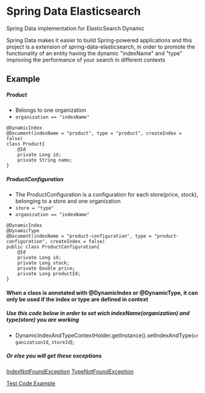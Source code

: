 Spring Data Elasticsearch
=========================

Spring Data implementation for ElasticSearch Dynamic

Spring Data makes it easier to build Spring-powered applications and this project is a extension of spring-data-elasticsearch, in order to promote the functionality of an entity having the dynamic "indexName" and "type" improving the performance of your search in different contexts

Example
-----------

##### Product
- Belongs to one organization
- ``organization == "indexName"``
```
@DynamicIndex
@Document(indexName = "product", type = "product", createIndex = false)
class Product{
    @Id
    private Long id;
    private String name;
}
```
##### ProductConfiguration
- The ProductConfiguration is a configuration for each store(price, stock), belonging to a store and one organization
-    ``store = "type" ``
-    ``organization == "indexName"``
```
@DynamicIndex
@DynamicType
@Document(indexName = "product-configuration", type = "product-configuration", createIndex = false)
public class ProductConfiguration{
    @Id
    private Long id;
    private Long stock;
    private Double price;
    private Long productId;
}
```

####  When a class is annotated with @DynamicIndex or @DynamicType, it can only be used if the index or type are defined in context
##### Use this code below in order to set wich indexName(organization) and type(store) you are working
*  DynamicIndexAndTypeContextHolder.getInstance().setIndexAndType(`organizationId`, `storeId`); 

##### Or else you will get these exceptions
[IndexNotFoundException](src/main/java/org/springframework/data/elasticsearch/core/mapping/exception/IndexNotFoundException.java)
[TypeNotFoundException](src/main/java/org/springframework/data/elasticsearch/core/mapping/exception/TypeNotFoundException.java)

[Test Code Example](src/test/java/org/springframework/data/elasticsearch/DynamicIndexAndTypeTests.java) 